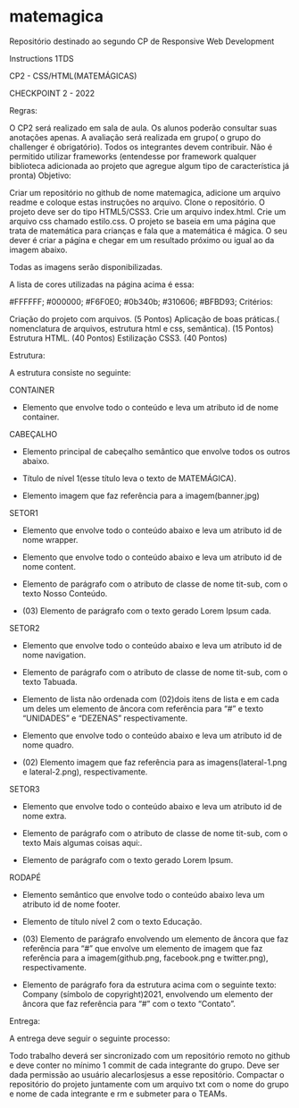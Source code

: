 # matemagica
Repositório destinado ao segundo CP de Responsive Web Development

Instructions
1TDS

CP2 - CSS/HTML(MATEMÁGICAS)

CHECKPOINT 2 - 2022

 

Regras:

O CP2 será realizado em sala de aula.
Os alunos poderão consultar suas anotações apenas.
A avaliação será realizada em grupo( o grupo do challenger é obrigatório).
Todos os integrantes devem contribuir.
Não é permitido utilizar frameworks (entendesse por framework qualquer biblioteca adicionada ao projeto que agregue algum tipo de característica já pronta)
Objetivo:

 

Criar um repositório no github de nome matemagica, adicione um arquivo readme e coloque estas instruções no arquivo.
Clone o repositório.
O projeto deve ser do tipo HTML5/CSS3.
Crie um arquivo index.html.
Crie um arquivo css chamado estilo.css.
O projeto se baseia em uma página que trata de matemática para crianças e fala que a matemática é mágica.
O seu dever é criar a página e chegar em um resultado próximo ou igual ao da imagem abaixo.


Todas as imagens serão disponibilizadas.

A lista de cores utilizadas na página acima é essa:

#FFFFFF;
#000000;
#F6F0E0;
#0b340b;
#310606;
#BFBD93;
Critérios:

 

Criação do projeto com arquivos. (5 Pontos)
Aplicação de boas práticas.( nomenclatura de arquivos, estrutura html e css, semântica). (15 Pontos)
Estrutura HTML. (40 Pontos)
Estilização CSS3. (40 Pontos)
 

Estrutura:

A estrutura consiste no seguinte:

CONTAINER

- Elemento que envolve todo o conteúdo e leva um atributo id de nome container.

CABEÇALHO

- Elemento principal de cabeçalho semântico que envolve todos os outros abaixo.

- Título de nível 1(esse título leva o texto de MATEMÁGICA).

- Elemento imagem que faz referência para a imagem(banner.jpg)

SETOR1

- Elemento que envolve todo o conteúdo abaixo e leva um atributo id de nome wrapper.

- Elemento que envolve todo o conteúdo abaixo e leva um atributo id de nome content.

- Elemento de parágrafo com o atributo de classe de nome tit-sub, com o texto Nosso Conteúdo.

- (03) Elemento de parágrafo com o texto gerado Lorem Ipsum cada.

SETOR2

- Elemento que envolve todo o conteúdo abaixo e leva um atributo id de nome navigation.

- Elemento de parágrafo com o atributo de classe de nome tit-sub, com o texto Tabuada.

- Elemento de lista não ordenada com (02)dois itens de lista e em cada um deles um elemento de âncora com referência para “#” e texto “UNIDADES” e “DEZENAS” respectivamente.

- Elemento que envolve todo o conteúdo abaixo e leva um atributo id de nome quadro.

- (02) Elemento imagem que faz referência para as imagens(lateral-1.png e lateral-2.png), respectivamente.

SETOR3

- Elemento que envolve todo o conteúdo abaixo e leva um atributo id de nome extra.

- Elemento de parágrafo com o atributo de classe de nome tit-sub, com o texto Mais algumas coisas aqui:.

- Elemento de parágrafo com o texto gerado Lorem Ipsum.

RODAPÉ

- Elemento semântico que envolve todo o conteúdo abaixo leva um atributo id de nome footer.

- Elemento de título nível 2 com o texto Educação.

- (03) Elemento de parágrafo envolvendo um elemento de âncora que faz referência para “#” que envolve um elemento de imagem que faz referência para a imagem(github.png, facebook.png e twitter.png), respectivamente.

- Elemento de parágrafo fora da estrutura acima com o seguinte texto: Company (símbolo de copyright)2021, envolvendo um elemento der âncora que faz referência para “#” com o texto “Contato”.

Entrega:

A entrega deve seguir o seguinte processo:

Todo trabalho deverá ser sincronizado com um repositório remoto no github e deve conter no mínimo 1 commit de cada integrante do grupo.
Deve ser dada permissão ao usuário alecarlosjesus a esse repositório.
Compactar o repositório do projeto juntamente com um arquivo txt com o nome do grupo e nome de cada integrante e rm e submeter para o TEAMs.
